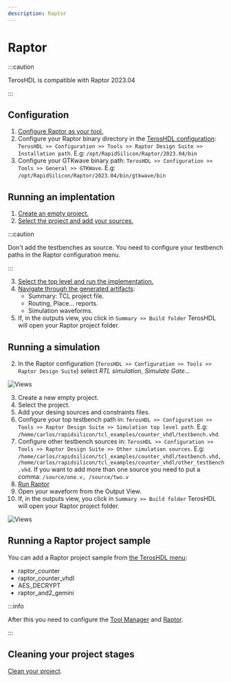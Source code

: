 ```yaml
---
description: Raptor
---
```


# Raptor

:::caution

TerosHDL is compatible with Raptor 2023.04

:::


## Configuration

1. [Configure Raptor as your tool.](../01-started.md#configuration)
2. Configure your Raptor binary directory in the [TerosHDL configuration](../../02-getting_started/03-views.md#configuration-menu): `TerosHDL >> Configuration >> Tools >> Raptor Design Suite >> Installation path`. E.g: `/opt/RapidSilicon/Raptor/2023.04/bin`
3. Configure your GTKwave binary path: `TerosHDL >> Configuration >> Tools >> General >> GTKWave`. E.g: `/opt/RapidSilicon/Raptor/2023.04/bin/gtkwave/bin`

## Running an implentation

1. [Create an empty project.](../01-started.md#project-creation)
2. [Select the project and add your sources.](../01-started.md#adding-sources)

:::caution

Don't add the testbenches as source. You need to configure your testbench paths in the Raptor configuration menu.

:::

3. [Select the top level and run the implementation.](../01-started.md#running-your-tool)
4. [Navigate through the generated artifacts](../01-started.md#running-your-tool):
    - Summary: TCL project file.
    - Routing, Place... reports.
    - Simulation waveforms.
5. If, in the outputs view, you click in `Summary >> Build folder` TerosHDL will open your Raptor project folder.

## Running a simulation

2. In the Raptor configuration (`TerosHDL >> Configuration >> Tools >> Raptor Design Suite`) select *RTL simulation*, *Simulate Gate*...

<p align="center">

![Views](/img/tool_manager/tools/raptor/config.png)
</p>


3. Create a new empty project.
4. Select the project.
5. Add your desing sources and constraints files.
6. Configure your top testbench path in: `TerosHDL >> Configuration >> Tools >> Raptor Design Suite >> Simulation top level path`. E.g: `/home/carlos/rapidsilicon/tcl_examples/counter_vhdl/testbench.vhd`.
6. Configure other testbench sources in: `TerosHDL >> Configuration >> Tools >> Raptor Design Suite >> Other simulation sources`. E.g: `/home/carlos/rapidsilicon/tcl_examples/counter_vhdl/testbench.vhd, /home/carlos/rapidsilicon/tcl_examples/counter_vhdl/other_testbench.vhd`. If you want to add more than one source you need to put a comma: `/source/one.v, /source/two.v`
7. [Run Raptor](../01-started.md#running-your-tool)
8. Open your waveform from the Output View.
9. If, in the outputs view, you click in `Summary >> Build folder` TerosHDL will open your Raptor project folder.

<p align="center">

![Views](/img/tool_manager/tools/raptor/output.png)
</p>


## Running a Raptor project sample

You can add a Raptor project sample from [the TerosHDL menu](../01-started.md#project-creation):

- raptor_counter
- raptor_counter_vhdl
- AES_DECRYPT
- raptor_and2_gemini

:::info

After this you need to configure the [Tool Manager](../01-started.md#configuration) and [Raptor](#configuration).

:::

## Cleaning your project stages

[Clean your project](../01-started.md#cleaning-your-project).


